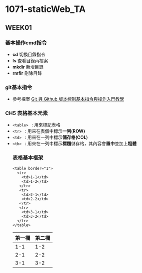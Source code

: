 # 1071-staticWeb_TA

## WEEK01
  ### 基本操作cmd指令
  * **cd** 切換目錄指令
  * **ls** 查看目錄內檔案
  * **mkdir** 新增目錄
  * **rmfir** 刪除目錄
  ### git基本指令
  * 參考檔案 [Git 與 Github 版本控制基本指令與操作入門教學]

  ### CH5 表格基本元素
  * `<table> ` : 用來標記表格
  * `<tr> ` : 用來在表個中標示**一列(ROW)**
  * `<td> ` : 用來在一列中標示**儲存格(COL)**
  * `<th> ` : 用來在一列中標示**標題**儲存格，其內容會**置中**並加上**粗體**
    ### 表格基本框架
    ```
    <table border="1">
      <tr>
        <td>1-1</td>
        <td>1-2</td>
       </tr>
       <tr>
        <td>2-1</td>
        <td>2-2</td>
       </tr>
       <tr>
        <td>3-1</td>
        <td>3-2</td>
      </tr>
    </table>
    ```
    |第一欄|第二欄|
    |-----|-----|
    | 1-1 | 1-2 |
    | 2-1 | 2-2 |
    | 3-1 | 3-2 |





[Git 與 Github 版本控制基本指令與操作入門教學]: https://blog.techbridge.cc/2018/01/17/learning-programming-and-coding-with-python-git-and-github-tutorial/

